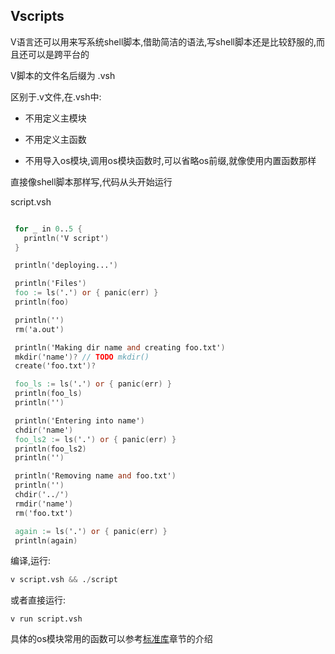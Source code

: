 ## Vscripts

V语言还可以用来写系统shell脚本,借助简洁的语法,写shell脚本还是比较舒服的,而且还可以是跨平台的

V脚本的文件名后缀为 .vsh

区别于.v文件,在.vsh中:

- 不用定义主模块

- 不用定义主函数

- 不用导入os模块,调用os模块函数时,可以省略os前缀,就像使用内置函数那样

直接像shell脚本那样写,代码从头开始运行

script.vsh

```v

 for _ in 0..5 {
   println('V script')
 }

 println('deploying...')

 println('Files')
 foo := ls('.') or { panic(err) }
 println(foo)

 println('')
 rm('a.out')

 println('Making dir name and creating foo.txt')
 mkdir('name')? // TODO mkdir()
 create('foo.txt')?

 foo_ls := ls('.') or { panic(err) }
 println(foo_ls)
 println('')

 println('Entering into name')
 chdir('name')
 foo_ls2 := ls('.') or { panic(err) }
 println(foo_ls2)
 println('')

 println('Removing name and foo.txt')
 println('')
 chdir('../')
 rmdir('name')
 rm('foo.txt')

 again := ls('.') or { panic(err) }
 println(again)

```

编译,运行:

```v
v script.vsh && ./script
```

或者直接运行:

```
v run script.vsh
```

具体的os模块常用的函数可以参考[标准库](stdlibrary.md)章节的介绍